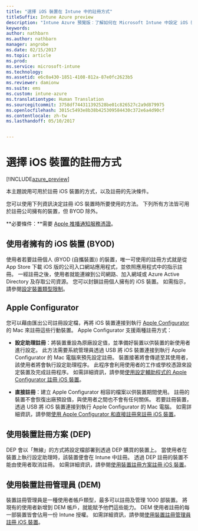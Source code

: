 ```yaml
---
title: "選擇 iOS 裝置在 Intune 中的註冊方式"
titleSuffix: Intune Azure preview
description: "Intune Azure 預覽版︰了解如何在 Microsoft Intune 中設定 iOS 裝置。"
keywords: 
author: nathbarn
ms.author: nathbarn
manager: angrobe
ms.date: 02/15/2017
ms.topic: article
ms.prod: 
ms.service: microsoft-intune
ms.technology: 
ms.assetid: e6c0a430-1851-4108-812a-87e0fc2623b5
ms.reviewer: damionw
ms.suite: ems
ms.custom: intune-azure
ms.translationtype: Human Translation
ms.sourcegitcommit: 3758df744311392528be01c826527c2a9d879975
ms.openlocfilehash: 3015c5493e8b38b425309584430c372e6a4d90cf
ms.contentlocale: zh-tw
ms.lasthandoff: 05/10/2017


---
```


# <a name="choose-how-to-enroll-ios-devices"></a>選擇 iOS 裝置的註冊方式

[!INCLUDE[azure_preview](../includes/azure_preview.md)]

本主題說用可用於註冊 iOS 裝置的方式，以及註冊的先決條件。

您可以使用下列資訊決定註冊 iOS 裝置時所要使用的方法。 下列所有方法皆可用於註冊公司擁有的裝置，但 BYOD 除外。

**必要條件：**需要 [Apple 推播通知服務憑證](get-an-apple-mdm-push-certificate.md)。

## <a name="user-owned-ios-devices-byod"></a>使用者擁有的 iOS 裝置 (BYOD)

使用者若要註冊個人 (BYOD (自攜裝置)) 的裝置，唯一可使用的註冊方式就是從 App Store 下載 iOS 版的公司入口網站應用程式，並依照應用程式中的指示註冊。 一經註冊之後，使用者就能連線到公司網路、加入網域或 Azure Active Directory 及存取公司資源。 您可以封鎖註冊個人擁有的 iOS 裝置。 如需指示，請參閱[設定裝置類型限制](set-enrollment-restrictions.md#set-device-type-restrictions)。

## <a name="apple-configurator"></a>Apple Configurator

您可以藉由匯出公司註冊設定檔，再將 iOS 裝置連接到執行 [Apple Configurator](http://go.microsoft.com/fwlink/?LinkId=518017) 的 Mac 來註冊這些行動裝置。 Apple Configurator 支援兩種註冊方式：

- **設定助理註冊**：將裝置重設為原廠設定值，並準備好裝置以供裝置的新使用者進行設定。 此方法需要系統管理員透過 USB 將 iOS 裝置連接到執行 Apple Configurator 的 Mac 電腦來預先設定註冊。 裝置接著將會傳遞至其使用者，該使用者將會執行設定助理程序。 此程序會利用使用者的工作或學校憑證來設定裝置及完成註冊程序。 如需詳細資訊，請參閱[使用設定輔助程式的 Apple Configurator 註冊 iOS 裝置](enroll-ios-devices-with-apple-configurator-and-setup-assistant.md)。

- **直接註冊**：建立 Apple Configurator 相容的檔案以供裝置期間使用。 註冊的裝置不會恢復出廠預設值，與使用者之間也不會有任何關係。 若要註冊裝置，透過 USB 將 iOS 裝置連接到執行 Apple Configurator 的 Mac 電腦。 如需詳細資訊，請參閱[使用 Apple Configurator 和直接註冊來註冊 iOS 裝置](enroll-ios-devices-with-apple-configurator-and-direct-enrollment.md)。

## <a name="use-the-device-enrollment-program-dep"></a>使用裝置註冊方案 (DEP)

DEP 會以「無線」的方式將設定檔部署到透過 DEP 購買的裝置上。 當使用者在裝置上執行設定助理時，該裝置便會在 Intune 中註冊。 透過 DEP 註冊的裝置不能由使用者取消註冊。 如需詳細資訊，請參閱[使用裝置註冊方案註冊 iOS 裝置](enroll-ios-devices-using-device-enrollment-program.md)。

## <a name="use-the-device-enrollment-manager-dem"></a>使用裝置註冊管理員 (DEM)
裝置註冊管理員是一種使用者帳戶類型，最多可以註冊及管理 1000 部裝置。 將現有的使用者新增到 DEM 帳戶，就能賦予他們這些能力。 DEM 使用者註冊的每一部裝置皆會佔用一份 Intune 授權。 如需詳細資訊，請參閱[使用裝置註冊管理員註冊 iOS 裝置](enroll-devices-using-device-enrollment-manager.md)。

